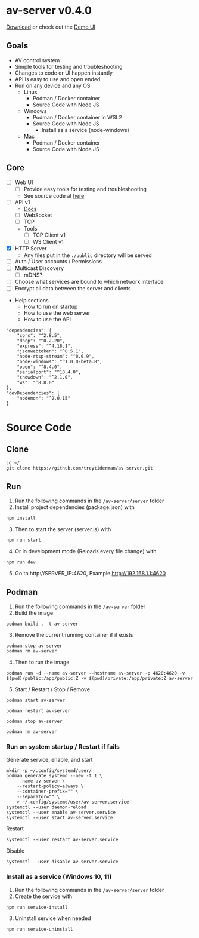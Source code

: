 # av-server v0.4.0

[Download](https://github.com/TreyTiderman/av-server/releases/tag/v0.4) or check out the [Demo UI](https://trey.app/av-server)

## Goals

- AV control system
- Simple tools for testing and troubleshooting
- Changes to code or UI happen instantly
- API is easy to use and open ended
- Run on any device and any OS
    - Linux
        - Podman / Docker container
        - Source Code with Node JS
    - Windows
        - Podman / Docker container in WSL2
        - Source Code with Node JS
            - Install as a service (node-windows)
    - Mac
        - Podman / Docker container
        - Source Code with Node JS

## Core

- [ ] Web UI
    - [ ] Provide easy tools for testing and troubleshooting
    - See source code at [here](https://github.com/TreyTiderman/av-server-ui)
- [ ] API v1
    - [Docs](./public/docs/api/api.md)
    - [ ] WebSocket
    - [ ] TCP
    - Tools
        - [ ] TCP Client v1
        - [ ] WS Client v1
- [x] HTTP Server
    - Any files put in the `./public` directory will be served
- [ ] Auth / User accounts / Permissions
- [ ] Multicast Discovery
    - [ ] mDNS?
- [ ] Choose what services are bound to which network interface
- [ ] Encrypt all data between the server and clients
- Help sections
    - How to run on startup
    - How to use the web server
    - How to use the API

```
"dependencies": {
    "cors": "^2.8.5",
    "dhcp": "^0.2.20",
    "express": "^4.18.1",
    "jsonwebtoken": "^8.5.1",
    "node-rtsp-stream": "^0.0.9",
    "node-windows": "^1.0.0-beta.8",
    "open": "^8.4.0",
    "serialport": "^10.4.0",
    "showdown": "^2.1.0",
    "ws": "^8.8.0"
},
"devDependencies": {
    "nodemon": "^2.0.15"
}
```

# Source Code

## Clone

```
cd ~/
git clone https://github.com/treytiderman/av-server.git
```

## Run

1. Run the following commands in the `/av-server/server` folder
2. Install project dependencies (package.json) with

```
npm install
```

3. Then to start the server (server.js) with

```
npm run start
```

4. Or in development mode (Reloads every file change) with

```
npm run dev
```

5. Go to http://SERVER_IP:4620, Example http://192.168.1.1:4620

## Podman

1. Run the following commands in the `/av-server` folder
2. Build the image

```
podman build . -t av-server
```

3. Remove the current running container if it exists

```
podman stop av-server
podman rm av-server
```

4. Then to run the image

```
podman run -d --name av-server --hostname av-server -p 4620:4620 -v $(pwd)/public:/app/public:Z -v $(pwd)/private:/app/private:Z av-server
```

5. Start / Restart / Stop / Remove

```
podman start av-server
```

```
podman restart av-server
```

```
podman stop av-server
```

```
podman rm av-server
```

### Run on system startup / Restart if fails

Generate service, enable, and start

```
mkdir -p ~/.config/systemd/user/
podman generate systemd --new -t 1 \
	--name av-server \
	--restart-policy=always \
	--container-prefix="" \
	--separator="" \
	> ~/.config/systemd/user/av-server.service
systemctl --user daemon-reload
systemctl --user enable av-server.service
systemctl --user start av-server.service
```

Restart

```
systemctl --user restart av-server.service
```

Disable

```
systemctl --user disable av-server.service
```

### Install as a service (Windows 10, 11)

1. Run the following commands in the `/av-server/server` folder
2. Create the service with

```
npm run service-install
```

3. Uninstall service when needed

```
npm run service-uninstall
```
